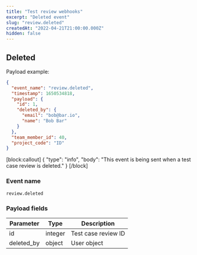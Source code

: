 ```yaml
---
title: "Test review webhooks"
excerpt: "Deleted event"
slug: "review.deleted"
createdAt: "2022-04-21T21:00:00.000Z"
hidden: false
---
```


## Deleted

Payload example:

```json
{
  "event_name": "review.deleted",
  "timestamp": 1650534818,
  "payload": {
    "id": 1,
    "deleted_by": {
      "email": "bob@bar.io",
      "name": "Bob Bar"
    }
  },
  "team_member_id": 40,
  "project_code": "ID"
}
```
[block:callout]
{
  "type": "info",
  "body": "This event is being sent when a test case review is deleted."
}
[/block]

### Event name

`review.deleted`

### Payload fields

| Parameter  | Type | Description         |
|------------|------|---------------------|
| id         | integer  | Test case review ID |
| deleted_by | object | User object         |
